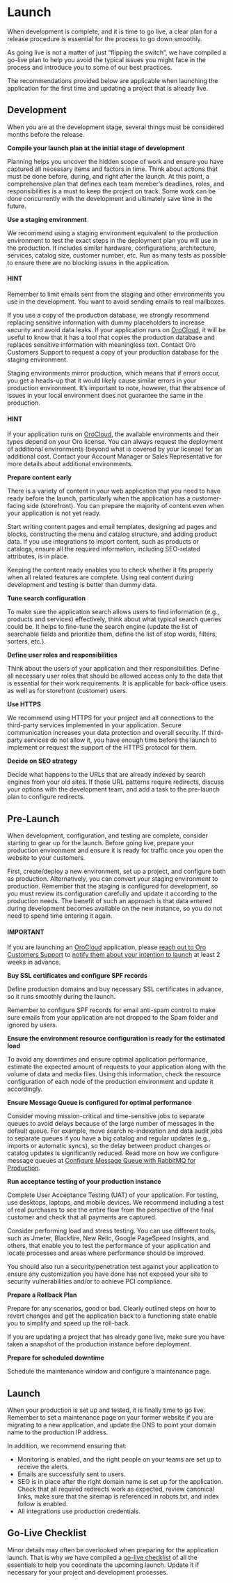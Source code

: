 # Launch

When development is complete, and it is time to go live, a clear plan for a release procedure is essential for the process to go down smoothly.

As going live is not a matter of just “flipping the switch”, we have compiled a go-live plan to help you avoid the typical issues you might face in the process and introduce you to some of our best practices.

The recommendations provided below are applicable when launching the application for the first time and updating a project that is already live.

## Development

When you are at the development stage, several things must be considered months before the release.

**Compile your launch plan at the initial stage of development**

Planning helps you uncover the hidden scope of work and ensure you have captured all necessary items and factors in time. Think about actions that must be done before, during, and right after the launch. At this point, a comprehensive plan that defines each team member’s deadlines, roles, and responsibilities is a must to keep the project on track. Some work can be done concurrently with the development and ultimately save time in the future.

**Use a staging environment**

We recommend using a staging environment equivalent to the production environment to test the exact steps in the deployment plan you will use in the production. It includes similar hardware, configurations, architecture, services, catalog size, customer number, etc. Run as many tests as possible to ensure there are no blocking issues in the application.

#### HINT
Remember to limit emails sent from the staging and other environments you use in the development. You want to avoid sending emails to real mailboxes.

If you use a copy of the production database, we strongly recommend replacing sensitive information with dummy placeholders to increase security and avoid data leaks.
If your application runs on <a href="https://doc.oroinc.com/cloud/" target="_blank">OroCloud</a>, it will be useful to know that it has a tool that copies the production database and replaces sensitive information with meaningless text. Contact Oro Customers Support to request a copy of your production database for the staging environment.

Staging environments mirror production, which means that if errors occur, you get a heads-up that it would likely cause similar errors in your production environment. It’s important to note, however, that the absence of issues in your local environment does not guarantee the same in the production.

#### HINT
If your application runs on <a href="https://doc.oroinc.com/cloud/" target="_blank">OroCloud</a>, the available environments and their types depend on your Oro license. You can always request the deployment of additional environments (beyond what is covered by your license) for an additional cost. Contact your Account Manager or Sales Representative for more details about additional environments.

**Prepare content early**

There is a variety of content in your web application that you need to have ready before the launch, particularly when the application has a customer-facing side (storefront). You can prepare the majority of content even when your application is not yet ready.

Start writing content pages and email templates, designing ad pages and blocks, constructing the menu and catalog structure, and adding product data. If you use integrations to import content, such as products or catalogs, ensure all the required information, including SEO-related attributes, is in place.

Keeping the content ready enables you to check whether it fits properly when all related features are complete. Using real content during development and testing is better than dummy data.

**Tune search configuration**

To make sure the application search allows users to find information (e.g., products and services) effectively, think about what typical search queries could be. It helps to fine-tune the search engine (update the list of searchable fields and prioritize them, define the list of stop words, filters, sorters, etc.).

**Define user roles and responsibilities**

Think about the users of your application and their responsibilities. Define all necessary user roles that should be allowed access only to the data that is essential for their work requirements. It is applicable for back-office users as well as for storefront (customer) users.

**Use HTTPS**

We recommend using HTTPS for your project and all connections to the third-party services implemented in your application. Secure communication increases your data protection and overall security. If third-party services do not allow it, you have enough time before the launch to implement or request the support of the HTTPS protocol for them.

**Decide on SEO strategy**

Decide what happens to the URLs that are already indexed by search engines from your old sites. If those URL patterns require redirects, discuss your options with the development team, and add a task to the pre-launch plan to configure redirects.

## Pre-Launch

When development, configuration, and testing are complete, consider starting to gear up for the launch. Before going live, prepare your production environment and ensure it is ready for traffic once you open the website to your customers.

First, create/deploy a new environment, set up a project, and configure both as production. Alternatively, you can convert your staging environment to production. Remember that the staging is configured for development, so you must review its configuration carefully and update it according to the production needs. The benefit of such an approach is that data entered during development becomes available on the new instance, so you do not need to spend time entering it again.

#### IMPORTANT
If you are launching an <a href="https://doc.oroinc.com/cloud/" target="_blank">OroCloud</a> application, please <a href="https://magecore.atlassian.net/servicedesk/customer/portal/2" target="_blank">reach out to Oro Customers Support</a> to <a href="https://doc.oroinc.com/cloud/support/" target="_blank">notify them about your intention to launch</a> at least 2 weeks in advance.

**Buy SSL certificates and configure SPF records**

Define production domains and buy necessary SSL certificates in advance, so it runs smoothly during the launch.

Remember to configure SPF records for email anti-spam control to make sure emails from your application are not dropped to the Spam folder and ignored by users.

**Ensure the environment resource configuration is ready for the estimated load**

To avoid any downtimes and ensure optimal application performance, estimate the expected amount of requests to your application along with the volume of data and media files. Using this information, check the resource configuration of each node of the production environment and update it accordingly.

**Ensure Message Queue is configured for optimal performance**

Consider moving mission-critical and time-sensitive jobs to separate queues to avoid delays because of the large number of messages in the default queue. For example, move search re-indexation and data audit jobs to separate queues if you have a big catalog and regular updates (e.g., imports or automatic syncs), so the delay between product changes or catalog updates is significantly reduced. Read more on how we configure message queues at [Configure Message Queue with RabbitMQ for Production](../mq/rabbit-mq/rabbit-mq-in-production.md#op-structure-mq-rabbitmq-configure).

**Run acceptance testing of your production instance**

Complete User Acceptance Testing (UAT) of your application. For testing, use desktops, laptops, and mobile devices. We recommend including a test of real purchases to see the entire flow from the perspective of the final customer and check that all payments are captured.

Consider performing load and stress testing. You can use different tools, such as Jmeter, Blackfire, New Relic, Google PageSpeed Insights, and others, that enable you to test the performance of your application and locate processes and areas where performance should be improved.

You should also run a security/penetration test against your application to ensure any customization you have done has not exposed your site to security vulnerabilities and/or to achieve PCI compliance.

**Prepare a Rollback Plan**

Prepare for any scenarios, good or bad. Clearly outlined steps on how to revert changes and get the application back to a functioning state enable you to simplify and speed up the roll-back.

If you are updating a project that has already gone live, make sure you have taken a snapshot of the production instance before deployment.

**Prepare for scheduled downtime**

Schedule the maintenance window and configure a maintenance page.

## Launch

When your production is set up and tested, it is finally time to go live. Remember to set a maintenance page on your former website if you are migrating to a new application, and update the DNS to point your domain name to the production IP address.

In addition, we recommend ensuring that:

* Monitoring is enabled, and the right people on your teams are set up to receive the alerts.
* Emails are successfully sent to users.
* SEO is in place after the right domain name is set up for the application. Check that all required redirects work as expected, review canonical links, make sure that the sitemap is referenced in robots.txt, and index follow is enabled.
* All integrations use production credentials.

## Go-Live Checklist

Minor details may often be overlooked when preparing for the application launch. That is why we have compiled a <a href="https://docs.google.com/spreadsheets/d/1AUQWjB3cufXoMYR3FakKrHbSkRBdGlVhVIK9YrqqWRs/edit?usp=sharing" target="_blank">go-live checklist</a> of all the essentials to help you coordinate the upcoming launch. Update it if necessary for your project and development processes.

<!-- Frontend -->
